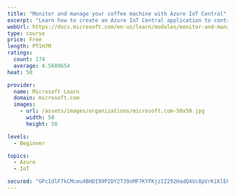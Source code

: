 ```yaml
---
title: "Monitor and manage your coffee machine with Azure IoT Central"
excerpt: "Learn how to create an Azure IoT Central application to control Internet of Things devices that communicate through unique connection strings."
webUrl: https://docs.microsoft.com/en-us/learn/modules/monitor-and-manage-device-with-iot-central/
type: course
price: Free
length: PT1H7M
ratings:
  count: 174
  average: 4.5689654
heat: 50

provider:
  name: Microsoft Learn
  domain: microsoft.com
  images:
    - url: /assets/images/organizations/microsoft.com-50x50.jpg
      width: 50
      height: 50

levels:
  - Beginner

topics:
  - Azure
  - IoT

secured: "GPcIdlF7kCMcmu4BHDI99P2DY2T39xMF7KYFKjzIZ292HadQ4Uc8pVrKiKlE6Zq8IBV6PxQjUGrCLUPyDuSX+TDmUkGtZtdjsxcN4vzSWJopmk5Y/zuwyrOAt1DNuPWZfXG4jhkwubJCw+0w86v237ROa8NQmHacZ1rOGa2Z41DjJ2XIAct8UH+UONVAakF2lMPPuYhpq8peh/tOwOO8Okvj4KFFGxA5ZMCRsxnP5U84530syDpksKnda/NO3GG6umxhiGORendYDwh0fbfNS3rsiOwNwG85iJv79d6aNJxw3V9j7tgUwEE6OHfKC45DmLc4htZ0LonnYNKsuhKvviTooFznE8bGOIJT1Qf3MSo7BM21dndSlrFX2Ud05nC1+GTUwSXOB7cmoqz9zvzeNKfhBU9YThOMbfRXFqQKYy8=;nlyTtJ3dsZB6xFkqDCSveg=="
---
```


